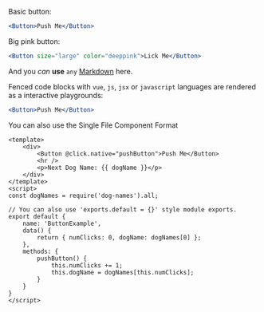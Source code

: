 Basic button:

```jsx
<Button>Push Me</Button>
```

Big pink button:

```jsx
<Button size="large" color="deeppink">Lick Me</Button>
```

And you *can* **use** `any` [Markdown](http://daringfireball.net/projects/markdown/) here.

Fenced code blocks with `vue`, `js`, `jsx` or `javascript` languages are rendered as a interactive playgrounds:

```jsx
<Button>Push Me</Button>
```

You can also use the Single File Component Format

```vue
<template>
    <div>
        <Button @click.native="pushButton">Push Me</Button>
        <hr />
        <p>Next Dog Name: {{ dogName }}</p>
    </div>
</template>
<script>
const dogNames = require('dog-names').all;

// You can also use 'exports.default = {}' style module exports.
export default {
	name: 'ButtonExample',
	data() {
		return { numClicks: 0, dogName: dogNames[0] };
	},
	methods: {
		pushButton() {
			this.numClicks += 1;
			this.dogName = dogNames[this.numClicks];
		}
	}
}
</script>
```
